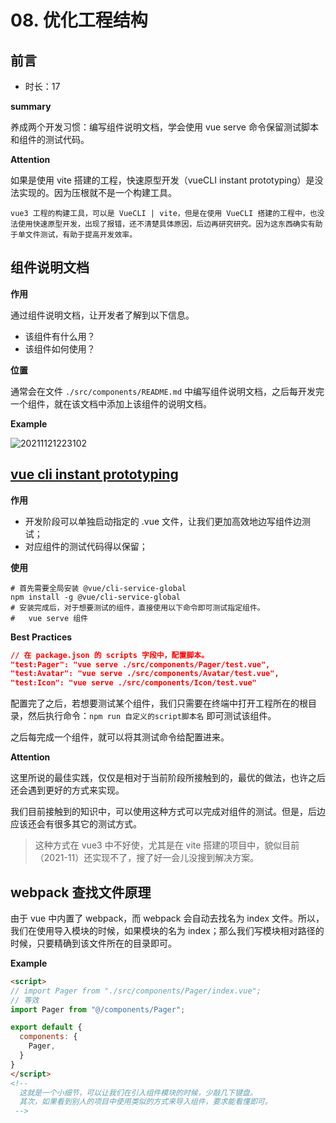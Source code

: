 # 08. 优化工程结构

## 前言

- 时长：17

**summary**

养成两个开发习惯：编写组件说明文档，学会使用 vue serve 命令保留测试脚本和组件的测试代码。

**Attention**

如果是使用 vite 搭建的工程，快速原型开发（vueCLI instant prototyping）是没法实现的。因为压根就不是一个构建工具。

```
vue3 工程的构建工具，可以是 VueCLI | vite，但是在使用 VueCLI 搭建的工程中，也没法使用快速原型开发，出现了报错，还不清楚具体原因，后边再研究研究。因为这东西确实有助于单文件测试，有助于提高开发效率。
```

## 组件说明文档

**作用**

通过组件说明文档，让开发者了解到以下信息。

- 该组件有什么用？
- 该组件如何使用？

**位置**

通常会在文件 `./src/components/README.md` 中编写组件说明文档，之后每开发完一个组件，就在该文档中添加上该组件的说明文档。

**Example**

![20211121223102](https://cdn.jsdelivr.net/gh/123taojiale/dahuyou_picture@main/blogs/20211121223102.png)

## [vue cli instant prototyping](https://cli.vuejs.org/guide/prototyping.html#instant-prototyping)

**作用**

- 开发阶段可以单独启动指定的 .vue 文件，让我们更加高效地边写组件边测试；
- 对应组件的测试代码得以保留；

**使用**

```shell
# 首先需要全局安装 @vue/cli-service-global
npm install -g @vue/cli-service-global
# 安装完成后，对于想要测试的组件，直接使用以下命令即可测试指定组件。
#   vue serve 组件
```

**Best Practices**

```json
// 在 package.json 的 scripts 字段中，配置脚本。
"test:Pager": "vue serve ./src/components/Pager/test.vue",
"test:Avatar": "vue serve ./src/components/Avatar/test.vue",
"test:Icon": "vue serve ./src/components/Icon/test.vue"
```

配置完了之后，若想要测试某个组件，我们只需要在终端中打开工程所在的根目录，然后执行命令：`npm run 自定义的script脚本名` 即可测试该组件。

之后每完成一个组件，就可以将其测试命令给配置进来。

**Attention**

这里所说的最佳实践，仅仅是相对于当前阶段所接触到的，最优的做法，也许之后还会遇到更好的方式来实现。

我们目前接触到的知识中，可以使用这种方式可以完成对组件的测试。但是，后边应该还会有很多其它的测试方式。

> 这种方式在 vue3 中不好使，尤其是在 vite 搭建的项目中，貌似目前（2021-11）还实现不了，搜了好一会儿没搜到解决方案。

## webpack 查找文件原理

由于 vue 中内置了 webpack，而 webpack 会自动去找名为 index 文件。所以，我们在使用导入模块的时候，如果模块的名为 index；那么我们写模块相对路径的时候，只要精确到该文件所在的目录即可。

**Example**

```html
<script>
// import Pager from "./src/components/Pager/index.vue";
// 等效
import Pager from "@/components/Pager";

export default {
  components: {
    Pager,
  }
}
</script>
<!--
  这就是一个小细节，可以让我们在引入组件模块的时候，少敲几下键盘。
  其次，如果看到别人的项目中使用类似的方式来导入组件，要求能看懂即可。
 -->
```